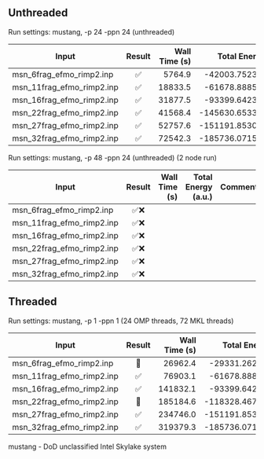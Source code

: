 ## Unthreaded
Run settings: mustang, -p 24 -ppn 24 (unthreaded)

|Input                  | Result | Wall Time (s) | Total Energy (a.u.) | Comment |
|-----------------------| :----: | ------------: | ------------------: | ------- |
|msn_6frag_efmo_rimp2.inp | ✅ |  5764.9 |  -42003.7523628034 | ~1.6 hr |
|msn_11frag_efmo_rimp2.inp| ✅ | 18833.5 |  -61678.8885756100 | ~5.2 hr |
|msn_16frag_efmo_rimp2.inp| ✅ | 31877.5 |  -93399.6423661496 | ~8.9 hr |
|msn_22frag_efmo_rimp2.inp| ✅ | 41568.4 | -145630.6533195688 | ~11.5 hr |
|msn_27frag_efmo_rimp2.inp| ✅ | 52757.6 | -151191.8530108616 | ~14.7 hr |
|msn_32frag_efmo_rimp2.inp| ✅ | 72542.3 | -185736.0715199806 | ~20.1 hr |

Run settings: mustang, -p 48 -ppn 24 (unthreaded) (2 node run)

|Input                  | Result | Wall Time (s) | Total Energy (a.u.) | Comment |
|-----------------------| :----: | ------------: | ------------------: | ------- |
|msn_6frag_efmo_rimp2.inp | ✅❌ | | | |
|msn_11frag_efmo_rimp2.inp| ✅❌ | | | |
|msn_16frag_efmo_rimp2.inp| ✅❌ | | | |
|msn_22frag_efmo_rimp2.inp| ✅❌ | | | |
|msn_27frag_efmo_rimp2.inp| ✅❌ | | | |
|msn_32frag_efmo_rimp2.inp| ✅❌ | | | |

## Threaded
Run settings: mustang, -p 1 -ppn 1 (24 OMP threads, 72 MKL threads)

|Input                  | Result | Wall Time (s) | Total Energy (a.u.) | Comment |
|-----------------------| :----: | ------------: | ------------------: | ------- |
|msn_6frag_efmo_rimp2.inp | 🤔 |  26962.4 |  -29331.2621462003 | ~7.4 hr |
|msn_11frag_efmo_rimp2.inp| ✅ |  76903.1 |  -61678.8885740917 | ~21.4 hr |
|msn_16frag_efmo_rimp2.inp| ✅ | 141832.1 |  -93399.6423659877 | ~39.4 hr |
|msn_22frag_efmo_rimp2.inp| 🤔 | 185184.6 | -118328.4678309451 | ~51.4 hr |
|msn_27frag_efmo_rimp2.inp| ✅ | 234746.0 | -151191.8530107352 | ~65.2 hr |
|msn_32frag_efmo_rimp2.inp| ✅ | 319379.3 | -185736.0716380122 |~88.7 hr |

mustang - DoD unclassified Intel Skylake system

